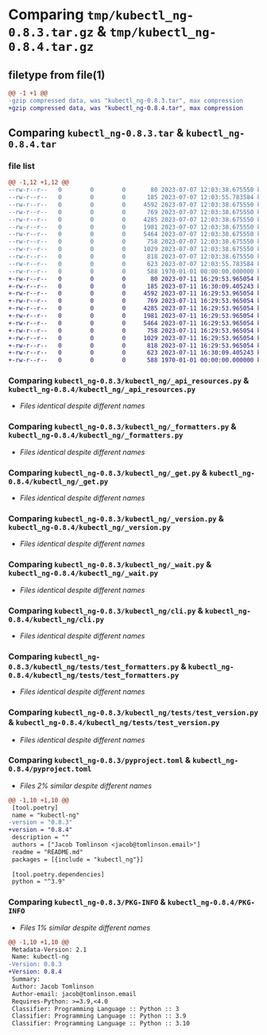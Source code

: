 # Comparing `tmp/kubectl_ng-0.8.3.tar.gz` & `tmp/kubectl_ng-0.8.4.tar.gz`

## filetype from file(1)

```diff
@@ -1 +1 @@
-gzip compressed data, was "kubectl_ng-0.8.3.tar", max compression
+gzip compressed data, was "kubectl_ng-0.8.4.tar", max compression
```

## Comparing `kubectl_ng-0.8.3.tar` & `kubectl_ng-0.8.4.tar`

### file list

```diff
@@ -1,12 +1,12 @@
--rw-r--r--   0        0        0       80 2023-07-07 12:03:38.675550 kubectl_ng-0.8.3/README.md
--rw-r--r--   0        0        0      185 2023-07-07 12:03:55.783584 kubectl_ng-0.8.3/kubectl_ng/__init__.py
--rw-r--r--   0        0        0     4592 2023-07-07 12:03:38.675550 kubectl_ng-0.8.3/kubectl_ng/_api_resources.py
--rw-r--r--   0        0        0      769 2023-07-07 12:03:38.675550 kubectl_ng-0.8.3/kubectl_ng/_formatters.py
--rw-r--r--   0        0        0     4285 2023-07-07 12:03:38.675550 kubectl_ng-0.8.3/kubectl_ng/_get.py
--rw-r--r--   0        0        0     1981 2023-07-07 12:03:38.675550 kubectl_ng-0.8.3/kubectl_ng/_version.py
--rw-r--r--   0        0        0     5464 2023-07-07 12:03:38.675550 kubectl_ng-0.8.3/kubectl_ng/_wait.py
--rw-r--r--   0        0        0      758 2023-07-07 12:03:38.675550 kubectl_ng-0.8.3/kubectl_ng/cli.py
--rw-r--r--   0        0        0     1029 2023-07-07 12:03:38.675550 kubectl_ng-0.8.3/kubectl_ng/tests/test_formatters.py
--rw-r--r--   0        0        0      818 2023-07-07 12:03:38.675550 kubectl_ng-0.8.3/kubectl_ng/tests/test_version.py
--rw-r--r--   0        0        0      623 2023-07-07 12:03:55.783584 kubectl_ng-0.8.3/pyproject.toml
--rw-r--r--   0        0        0      588 1970-01-01 00:00:00.000000 kubectl_ng-0.8.3/PKG-INFO
+-rw-r--r--   0        0        0       80 2023-07-11 16:29:53.965054 kubectl_ng-0.8.4/README.md
+-rw-r--r--   0        0        0      185 2023-07-11 16:30:09.405243 kubectl_ng-0.8.4/kubectl_ng/__init__.py
+-rw-r--r--   0        0        0     4592 2023-07-11 16:29:53.965054 kubectl_ng-0.8.4/kubectl_ng/_api_resources.py
+-rw-r--r--   0        0        0      769 2023-07-11 16:29:53.965054 kubectl_ng-0.8.4/kubectl_ng/_formatters.py
+-rw-r--r--   0        0        0     4285 2023-07-11 16:29:53.965054 kubectl_ng-0.8.4/kubectl_ng/_get.py
+-rw-r--r--   0        0        0     1981 2023-07-11 16:29:53.965054 kubectl_ng-0.8.4/kubectl_ng/_version.py
+-rw-r--r--   0        0        0     5464 2023-07-11 16:29:53.965054 kubectl_ng-0.8.4/kubectl_ng/_wait.py
+-rw-r--r--   0        0        0      758 2023-07-11 16:29:53.965054 kubectl_ng-0.8.4/kubectl_ng/cli.py
+-rw-r--r--   0        0        0     1029 2023-07-11 16:29:53.965054 kubectl_ng-0.8.4/kubectl_ng/tests/test_formatters.py
+-rw-r--r--   0        0        0      818 2023-07-11 16:29:53.965054 kubectl_ng-0.8.4/kubectl_ng/tests/test_version.py
+-rw-r--r--   0        0        0      623 2023-07-11 16:30:09.405243 kubectl_ng-0.8.4/pyproject.toml
+-rw-r--r--   0        0        0      588 1970-01-01 00:00:00.000000 kubectl_ng-0.8.4/PKG-INFO
```

### Comparing `kubectl_ng-0.8.3/kubectl_ng/_api_resources.py` & `kubectl_ng-0.8.4/kubectl_ng/_api_resources.py`

 * *Files identical despite different names*

### Comparing `kubectl_ng-0.8.3/kubectl_ng/_formatters.py` & `kubectl_ng-0.8.4/kubectl_ng/_formatters.py`

 * *Files identical despite different names*

### Comparing `kubectl_ng-0.8.3/kubectl_ng/_get.py` & `kubectl_ng-0.8.4/kubectl_ng/_get.py`

 * *Files identical despite different names*

### Comparing `kubectl_ng-0.8.3/kubectl_ng/_version.py` & `kubectl_ng-0.8.4/kubectl_ng/_version.py`

 * *Files identical despite different names*

### Comparing `kubectl_ng-0.8.3/kubectl_ng/_wait.py` & `kubectl_ng-0.8.4/kubectl_ng/_wait.py`

 * *Files identical despite different names*

### Comparing `kubectl_ng-0.8.3/kubectl_ng/cli.py` & `kubectl_ng-0.8.4/kubectl_ng/cli.py`

 * *Files identical despite different names*

### Comparing `kubectl_ng-0.8.3/kubectl_ng/tests/test_formatters.py` & `kubectl_ng-0.8.4/kubectl_ng/tests/test_formatters.py`

 * *Files identical despite different names*

### Comparing `kubectl_ng-0.8.3/kubectl_ng/tests/test_version.py` & `kubectl_ng-0.8.4/kubectl_ng/tests/test_version.py`

 * *Files identical despite different names*

### Comparing `kubectl_ng-0.8.3/pyproject.toml` & `kubectl_ng-0.8.4/pyproject.toml`

 * *Files 2% similar despite different names*

```diff
@@ -1,10 +1,10 @@
 [tool.poetry]
 name = "kubectl-ng"
-version = "0.8.3"
+version = "0.8.4"
 description = ""
 authors = ["Jacob Tomlinson <jacob@tomlinson.email>"]
 readme = "README.md"
 packages = [{include = "kubectl_ng"}]
 
 [tool.poetry.dependencies]
 python = "^3.9"
```

### Comparing `kubectl_ng-0.8.3/PKG-INFO` & `kubectl_ng-0.8.4/PKG-INFO`

 * *Files 1% similar despite different names*

```diff
@@ -1,10 +1,10 @@
 Metadata-Version: 2.1
 Name: kubectl-ng
-Version: 0.8.3
+Version: 0.8.4
 Summary: 
 Author: Jacob Tomlinson
 Author-email: jacob@tomlinson.email
 Requires-Python: >=3.9,<4.0
 Classifier: Programming Language :: Python :: 3
 Classifier: Programming Language :: Python :: 3.9
 Classifier: Programming Language :: Python :: 3.10
```

